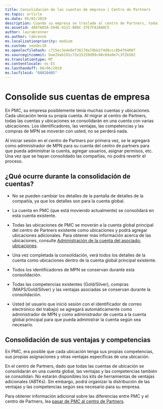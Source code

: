 ```yaml
---
title: Consolidación de las cuentas de empresa | Centro de Partners
ms.topic: article
ms.date: 05/02/2019
description: Cuando su empresa se traslade al centro de Partners, todas las cuentas se consolidan en una sola cuenta.
ms.assetid: 4A07A85A-594E-4121-808C-37E7FA18A0C5
author: laurabrenner
ms.author: labrenne
ms.localizationpriority: medium
ms.custom: seodec18
ms.openlocfilehash: c715ec3e4e0ef36170a7dbb2f4d8ccc8b4f6408f
ms.sourcegitcommit: bae29ab191c72e15259d99c40c69a9e7c3f2b502
ms.translationtype: MT
ms.contentlocale: es-ES
ms.lasthandoff: 08/06/2019
ms.locfileid: "68820485"
---
```

# <a name="consolidate-your-company-accounts"></a>Consolide sus cuentas de empresa

En PMC, su empresa posiblemente tenía muchas cuentas y ubicaciones. Cada ubicación tenía su propia cuenta. Al migrar al centro de Partners, todas las cuentas y ubicaciones se consolidarán en una cuenta con varias ubicaciones. Los identificadores, las ventajas, las competencias y las compras de MPN se moverán con usted; no se perderá nada. 

Al iniciar sesión en el centro de Partners por primera vez, se le agregará como administrador de MPN para su cuenta del centro de partners para que pueda administrar la cuenta, agregar usuarios, asignar permisos, etc. Una vez que se hayan consolidado las compañías, no podrá revertir el proceso.

## <a name="what-happens-during-consolidation-of-accounts"></a>¿Qué ocurre durante la consolidación de cuentas?

- No se pueden cambiar los detalles de la pantalla de detalles de la compañía, ya que los detalles son para la cuenta global. 

- La cuenta en PMC (que está moviendo actualmente) se consolidará en esta cuenta existente. 

- Todas las ubicaciones de PMC se moverán a la cuenta global principal del centro de Partners existente como ubicaciones y podrá agregar ubicaciones adicionales. Para obtener más información acerca de las ubicaciones, consulte [Administración de la cuenta del asociado: ubicaciones](manage-locations.md).

- Una vez completada la consolidación, verá todos los detalles de la cuenta como ubicaciones dentro de la cuenta global principal existente.

- Todos los identificadores de MPN se conservan durante esta consolidación.

- Todas las competencias existentes (Gold/Silver), compras (MAPS/Gold/Silver) y las ventajas asociadas se conservan durante la consolidación.

- Usted (el usuario que inició sesión con el identificador de correo electrónico del trabajo) se agregará automáticamente como administrador de MPN y como administrador de cuenta a la cuenta global principal para que pueda administrar la cuenta según sea necesario. 


## <a name="consolidating-your-benefits-and-competencies"></a>Consolidación de sus ventajas y competencias

En PMC, era posible que cada ubicación tenga sus propias competencias, sus propias asignaciones y otras ventajas específicas de una ubicación.

En el centro de Partners, dado que todas las cuentas de ubicación se consolidarán en una cuenta global, las ventajas y las competencias también se consolidan. No estarán disponibles los kits de herramientas de ventajas adicionales (ABTKs). Sin embargo, podrá organizar la distribución de las ventajas y las competencias según sea necesario para su empresa.

Para obtener información adicional sobre las diferencias entre PMC y el centro de Partners, lea [pasar de PMC al centro de Partners](guide-to-migration.md).
